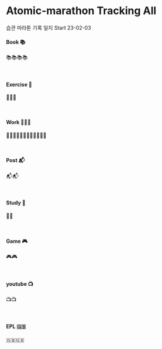 # Atomic-marathon Tracking All 
습관 마라톤 기록 일지 Start 23-02-03

#### Book 📚
📚📚📚📚

<br>

#### Exercise 🏃‍
🏃‍🏃‍🏃‍

<br>

#### Work 👨🏻‍💻
👨🏻‍💻👨🏻‍💻👨🏻‍💻👨🏻‍💻

<br>

#### Post 📬
📬📬

<br>

#### Study 📝
📝📝

<br>

#### Game 🎮
🎮🎮

<br>

#### youtube 📺
📺📺

<br>

#### EPL 🇬🇧
🇬🇧🇬🇧
<br>
